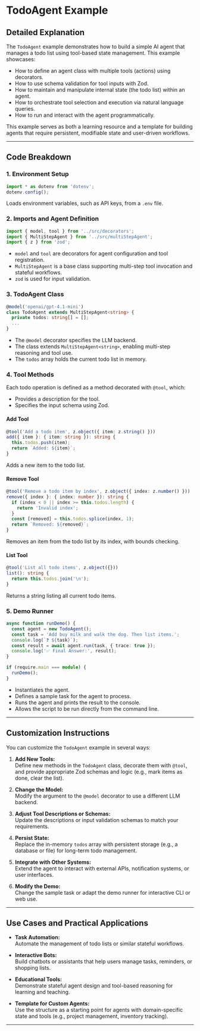# TodoAgent Example

## Detailed Explanation

The `TodoAgent` example demonstrates how to build a simple AI agent that manages a todo list using tool-based state management. This example showcases:

- How to define an agent class with multiple tools (actions) using decorators.
- How to use schema validation for tool inputs with Zod.
- How to maintain and manipulate internal state (the todo list) within an agent.
- How to orchestrate tool selection and execution via natural language queries.
- How to run and interact with the agent programmatically.

This example serves as both a learning resource and a template for building agents that require persistent, modifiable state and user-driven workflows.

---

## Code Breakdown

### 1. Environment Setup

```ts
import * as dotenv from 'dotenv';
dotenv.config();
```
Loads environment variables, such as API keys, from a `.env` file.

### 2. Imports and Agent Definition

```ts
import { model, tool } from '../src/decorators';
import { MultiStepAgent } from '../src/multiStepAgent';
import { z } from 'zod';
```
- `model` and `tool` are decorators for agent configuration and tool registration.
- `MultiStepAgent` is a base class supporting multi-step tool invocation and stateful workflows.
- `zod` is used for input validation.

### 3. TodoAgent Class

```ts
@model('openai/gpt-4.1-mini')
class TodoAgent extends MultiStepAgent<string> {
  private todos: string[] = [];
  ...
}
```
- The `@model` decorator specifies the LLM backend.
- The class extends `MultiStepAgent<string>`, enabling multi-step reasoning and tool use.
- The `todos` array holds the current todo list in memory.

### 4. Tool Methods

Each todo operation is defined as a method decorated with `@tool`, which:
- Provides a description for the tool.
- Specifies the input schema using Zod.

#### Add Tool

```ts
@tool('Add a todo item', z.object({ item: z.string() }))
add({ item }: { item: string }): string {
  this.todos.push(item);
  return `Added: ${item}`;
}
```
Adds a new item to the todo list.

#### Remove Tool

```ts
@tool('Remove a todo item by index', z.object({ index: z.number() }))
remove({ index }: { index: number }): string {
  if (index < 0 || index >= this.todos.length) {
    return 'Invalid index';
  }
  const [removed] = this.todos.splice(index, 1);
  return `Removed: ${removed}`;
}
```
Removes an item from the todo list by its index, with bounds checking.

#### List Tool

```ts
@tool('List all todo items', z.object({}))
list(): string {
  return this.todos.join('\n');
}
```
Returns a string listing all current todo items.

### 5. Demo Runner

```ts
async function runDemo() {
  const agent = new TodoAgent();
  const task = 'Add buy milk and walk the dog. Then list items.';
  console.log(`❓ ${task}`);
  const result = await agent.run(task, { trace: true });
  console.log('✅ Final Answer:', result);
}

if (require.main === module) {
  runDemo();
}
```
- Instantiates the agent.
- Defines a sample task for the agent to process.
- Runs the agent and prints the result to the console.
- Allows the script to be run directly from the command line.

---

## Customization Instructions

You can customize the `TodoAgent` example in several ways:

1. **Add New Tools:**  
   Define new methods in the `TodoAgent` class, decorate them with `@tool`, and provide appropriate Zod schemas and logic (e.g., mark items as done, clear the list).

2. **Change the Model:**  
   Modify the argument to the `@model` decorator to use a different LLM backend.

3. **Adjust Tool Descriptions or Schemas:**  
   Update the descriptions or input validation schemas to match your requirements.

4. **Persist State:**  
   Replace the in-memory `todos` array with persistent storage (e.g., a database or file) for long-term todo management.

5. **Integrate with Other Systems:**  
   Extend the agent to interact with external APIs, notification systems, or user interfaces.

6. **Modify the Demo:**  
   Change the sample task or adapt the demo runner for interactive CLI or web use.

---

## Use Cases and Practical Applications

- **Task Automation:**  
  Automate the management of todo lists or similar stateful workflows.

- **Interactive Bots:**  
  Build chatbots or assistants that help users manage tasks, reminders, or shopping lists.

- **Educational Tools:**  
  Demonstrate stateful agent design and tool-based reasoning for learning and teaching.

- **Template for Custom Agents:**  
  Use the structure as a starting point for agents with domain-specific state and tools (e.g., project management, inventory tracking).

---
